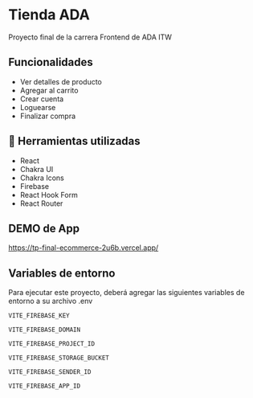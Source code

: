 
# Tienda ADA

Proyecto final de la carrera Frontend de ADA ITW


## Funcionalidades

- Ver detalles de producto
- Agregar al carrito
- Crear cuenta
- Loguearse
- Finalizar compra


## 🚀 Herramientas utilizadas


* React
* Chakra UI
* Chakra Icons
* Firebase
* React Hook Form
* React Router
## DEMO de App


https://tp-final-ecommerce-2u6b.vercel.app/


## Variables de entorno

Para ejecutar este proyecto, deberá agregar las siguientes variables de entorno a su archivo .env

`VITE_FIREBASE_KEY`

`VITE_FIREBASE_DOMAIN`

`VITE_FIREBASE_PROJECT_ID`

`VITE_FIREBASE_STORAGE_BUCKET`

`VITE_FIREBASE_SENDER_ID`

`VITE_FIREBASE_APP_ID`


